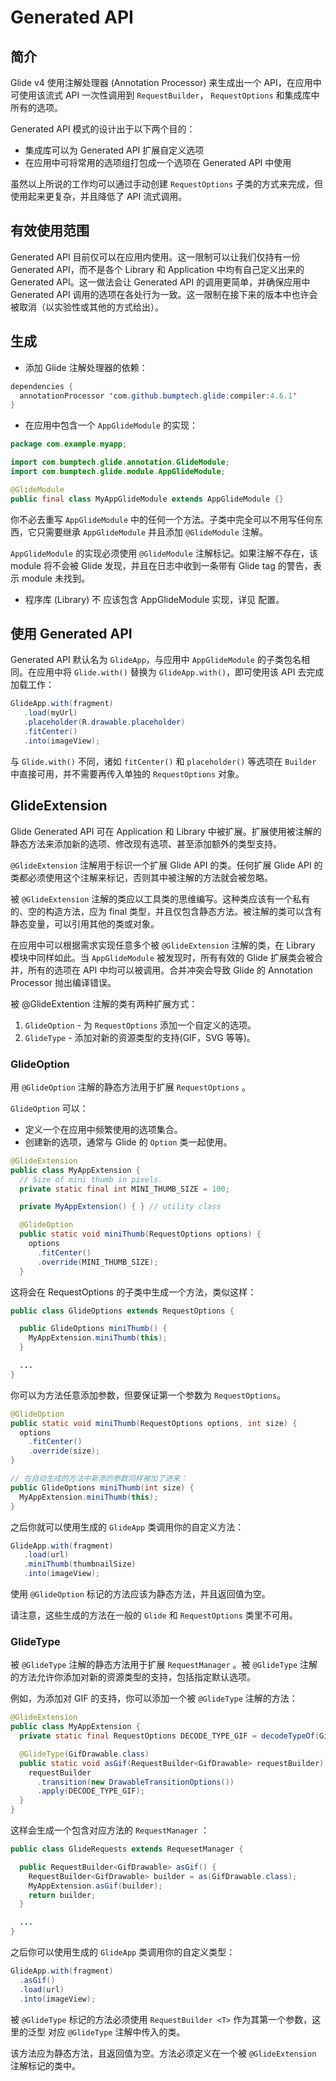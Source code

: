 # Generated API

## 简介

Glide v4 使用注解处理器 (Annotation Processor) 来生成出一个 API，在应用中可使用该流式 API 一次性调用到 `RequestBuilder`， `RequestOptions` 和集成库中所有的选项。

Generated API 模式的设计出于以下两个目的：

- 集成库可以为 Generated API 扩展自定义选项
- 在应用中可将常用的选项组打包成一个选项在 Generated API 中使用

虽然以上所说的工作均可以通过手动创建 `RequestOptions` 子类的方式来完成，但使用起来更复杂，并且降低了 API 流式调用。

## 有效使用范围

Generated API 目前仅可以在应用内使用。这一限制可以让我们仅持有一份 Generated API，而不是各个 Library 和 Application 中均有自己定义出来的 Generated API。这一做法会让 Generated API 的调用更简单，并确保应用中 Generated API 调用的选项在各处行为一致。这一限制在接下来的版本中也许会被取消（以实验性或其他的方式给出）。

## 生成

- 添加 Glide 注解处理器的依赖：

```java
dependencies {
  annotationProcessor 'com.github.bumptech.glide:compiler:4.6.1'
}
```

- 在应用中包含一个 `AppGlideModule` 的实现：

```java
package com.example.myapp;

import com.bumptech.glide.annotation.GlideModule;
import com.bumptech.glide.module.AppGlideModule;

@GlideModule
public final class MyAppGlideModule extends AppGlideModule {}
```

你不必去重写 `AppGlideModule` 中的任何一个方法。子类中完全可以不用写任何东西，它只需要继承 `AppGlideModule` 并且添加 `@GlideModule` 注解。

`AppGlideModule` 的实现必须使用 `@GlideModule` 注解标记。如果注解不存在，该 module 将不会被 Glide 发现，并且在日志中收到一条带有 Glide tag 的警告，表示 module 未找到。

- 程序库 (Library) 不 应该包含 AppGlideModule 实现，详见 配置。

## 使用 Generated API

Generated API 默认名为 `GlideApp`，与应用中 `AppGlideModule` 的子类包名相同。在应用中将 `Glide.with()` 替换为 `GlideApp.with()`，即可使用该 API 去完成加载工作：

```java
GlideApp.with(fragment)
   .load(myUrl)
   .placeholder(R.drawable.placeholder)
   .fitCenter()
   .into(imageView);
```

与 `Glide.with()` 不同，诸如 `fitCenter()` 和 `placeholder()` 等选项在 `Builder` 中直接可用，并不需要再传入单独的 `RequestOptions` 对象。

## GlideExtension

Glide Generated API 可在 Application 和 Library 中被扩展。扩展使用被注解的静态方法来添加新的选项、修改现有选项、甚至添加额外的类型支持。

`@GlideExtension` 注解用于标识一个扩展 Glide API 的类。任何扩展 Glide API 的类都必须使用这个注解来标记，否则其中被注解的方法就会被忽略。

被 `@GlideExtension` 注解的类应以工具类的思维编写。这种类应该有一个私有的、空的构造方法，应为 final 类型，并且仅包含静态方法。被注解的类可以含有静态变量，可以引用其他的类或对象。

在应用中可以根据需求实现任意多个被 `@GlideExtension` 注解的类，在 Library 模块中同样如此。当 `AppGlideModule` 被发现时，所有有效的 Glide 扩展类会被合并，所有的选项在 API 中均可以被调用。合并冲突会导致 Glide 的 Annotation Processor 抛出编译错误。

被 @GlideExtention 注解的类有两种扩展方式：

1. `GlideOption` - 为 `RequestOptions` 添加一个自定义的选项。
1. `GlideType` - 添加对新的资源类型的支持(GIF，SVG 等等)。

### GlideOption

用 `@GlideOption` 注解的静态方法用于扩展 `RequestOptions` 。

`GlideOption` 可以：

- 定义一个在应用中频繁使用的选项集合。
- 创建新的选项，通常与 Glide 的 `Option` 类一起使用。

```java
@GlideExtension
public class MyAppExtension {
  // Size of mini thumb in pixels.
  private static final int MINI_THUMB_SIZE = 100;

  private MyAppExtension() { } // utility class

  @GlideOption
  public static void miniThumb(RequestOptions options) {
    options
      .fitCenter()
      .override(MINI_THUMB_SIZE);
  }
```

这将会在 RequestOptions 的子类中生成一个方法，类似这样：

```java
public class GlideOptions extends RequestOptions {

  public GlideOptions miniThumb() {
    MyAppExtension.miniThumb(this);
  }

  ...
}
```

你可以为方法任意添加参数，但要保证第一个参数为 `RequestOptions`。

```java
@GlideOption
public static void miniThumb(RequestOptions options, int size) {
  options
    .fitCenter()
    .override(size);
}

// 在自动生成的方法中新添的参数同样被加了进来：
public GlideOptions miniThumb(int size) {
  MyAppExtension.miniThumb(this);
}
```

之后你就可以使用生成的 `GlideApp` 类调用你的自定义方法：

```java
GlideApp.with(fragment)
   .load(url)
   .miniThumb(thumbnailSize)
   .into(imageView);
```

使用 `@GlideOption` 标记的方法应该为静态方法，并且返回值为空。

请注意，这些生成的方法在一般的 `Glide` 和 `RequestOptions` 类里不可用。

### GlideType

被 `@GlideType` 注解的静态方法用于扩展 `RequestManager` 。被 `@GlideType` 注解的方法允许你添加对新的资源类型的支持，包括指定默认选项。

例如，为添加对 GIF 的支持，你可以添加一个被 `@GlideType` 注解的方法：

```java
@GlideExtension
public class MyAppExtension {
  private static final RequestOptions DECODE_TYPE_GIF = decodeTypeOf(GifDrawable.class).lock();

  @GlideType(GifDrawable.class)
  public static void asGif(RequestBuilder<GifDrawable> requestBuilder) {
    requestBuilder
      .transition(new DrawableTransitionOptions())
      .apply(DECODE_TYPE_GIF);
  }
}
```

这样会生成一个包含对应方法的 `RequestManager` ：

```java
public class GlideRequests extends RequesetManager {

  public RequestBuilder<GifDrawable> asGif() {
    RequestBuilder<GifDrawable> builder = as(GifDrawable.class);
    MyAppExtension.asGif(builder);
    return builder;
  }

  ...
}
```

之后你可以使用生成的 `GlideApp` 类调用你的自定义类型：

```java
GlideApp.with(fragment)
  .asGif()
  .load(url)
  .into(imageView);
```

被 `@GlideType` 标记的方法必须使用 `RequestBuilder <T>` 作为其第一个参数，这里的泛型 <T> 对应 `@GlideType` 注解中传入的类。

该方法应为静态方法，且返回值为空。方法必须定义在一个被 `@GlideExtension` 注解标记的类中。